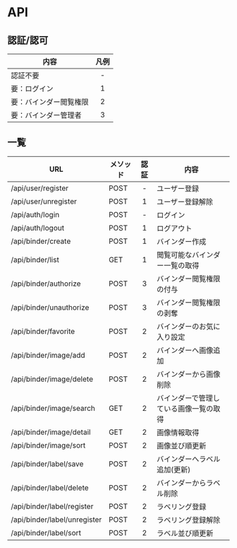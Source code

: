# API

## 認証/認可
| 内容 | 凡例 |
| ---- | :----: |
| 認証不要 | - |
| 要：ログイン | 1 |
| 要：バインダー閲覧権限 | 2 |
| 要：バインダー管理者 | 3 |

## 一覧
| URL | メソッド | 認証 | 内容 |
| ---- | ---- | :----: | ---- |
| /api/user/register |  POST | - | ユーザー登録 |
| /api/user/unregister |  POST | 1 | ユーザー登録解除 |
| /api/auth/login | POST | - | ログイン |
| /api/auth/logout | POST | 1 | ログアウト |
| /api/binder/create | POST | 1 | バインダー作成 |
| /api/binder/list | GET | 1 | 閲覧可能なバインダー一覧の取得 |
| /api/binder/authorize | POST | 3 | バインダー閲覧権限の付与 |
| /api/binder/unauthorize | POST | 3 | バインダー閲覧権限の剥奪 |
| /api/binder/favorite | POST | 2 | バインダーのお気に入り設定 |
| /api/binder/image/add | POST | 2 | バインダーへ画像追加 |
| /api/binder/image/delete | POST | 2 | バインダーから画像削除 |
| /api/binder/image/search | GET | 2 | バインダーで管理している画像一覧の取得 |
| /api/binder/image/detail | GET | 2 | 画像情報取得 |
| /api/binder/image/sort | POST | 2 | 画像並び順更新 |
| /api/binder/label/save | POST | 2 | バインダーへラベル追加(更新) |
| /api/binder/label/delete | POST | 2 | バインダーからラベル削除 |
| /api/binder/label/register | POST | 2 | ラベリング登録 |
| /api/binder/label/unregister | POST | 2 | ラベリング登録解除 |
| /api/binder/label/sort | POST | 2 | ラベル並び順更新 |
